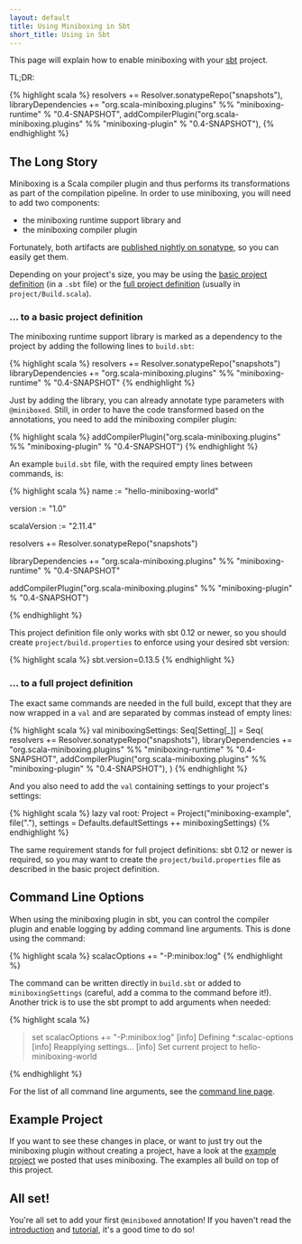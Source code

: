 ```yaml
---
layout: default
title: Using Miniboxing in Sbt
short_title: Using in Sbt
---
```


This page will explain how to enable miniboxing with your <a href="http://www.scala-sbt.org" target="_blank">sbt</a> project.

TL;DR:

{% highlight scala %}
  resolvers += Resolver.sonatypeRepo("snapshots"),
  libraryDependencies += "org.scala-miniboxing.plugins" %%
                         "miniboxing-runtime" % "0.4-SNAPSHOT",
  addCompilerPlugin("org.scala-miniboxing.plugins" %%
                    "miniboxing-plugin" % "0.4-SNAPSHOT"),
{% endhighlight %}

## The Long Story

Miniboxing is a Scala compiler plugin and thus performs its transformations as part of the compilation pipeline. In order to use miniboxing, you will need to add two components:

 * the miniboxing runtime support library and
 * the miniboxing compiler plugin

Fortunately, both artifacts are <a href="https://travis-ci.org/miniboxing/miniboxing-plugin" target="_blank">published nightly on sonatype</a>, so you can easily get them.

Depending on your project's size, you may be using the <a href="http://www.scala-sbt.org/0.13.5/docs/Getting-Started/Basic-Def.html" target="_blank">basic project definition</a> (in a `.sbt` file) or the <a href="http://www.scala-sbt.org/0.13.5/docs/Getting-Started/Full-Def.html" target="_blank">full project definition</a> (usually in `project/Build.scala`).

### ... to a basic project definition

The miniboxing runtime support library is marked as a dependency to the project by adding the following lines to `build.sbt`:

{% highlight scala %}
resolvers += Resolver.sonatypeRepo("snapshots")
libraryDependencies += "org.scala-miniboxing.plugins" %%
                       "miniboxing-runtime" % "0.4-SNAPSHOT"
{% endhighlight %}

Just by adding the library, you can already annotate type parameters with `@miniboxed`. Still, in order to have the code transformed based on the annotations, you need to add the miniboxing compiler plugin:

{% highlight scala %}
addCompilerPlugin("org.scala-miniboxing.plugins" %%
                  "miniboxing-plugin" % "0.4-SNAPSHOT")
{% endhighlight %}

An example `build.sbt` file, with the required empty lines between commands, is:

{% highlight scala %}
name := "hello-miniboxing-world"

version := "1.0"

scalaVersion := "2.11.4"

resolvers += Resolver.sonatypeRepo("snapshots")

libraryDependencies += "org.scala-miniboxing.plugins" %%
                       "miniboxing-runtime" % "0.4-SNAPSHOT"

addCompilerPlugin("org.scala-miniboxing.plugins" %%
                  "miniboxing-plugin" % "0.4-SNAPSHOT")

{% endhighlight %}

This project definition file only works with sbt 0.12 or newer, so you should create `project/build.properties` to enforce using your desired sbt version:

{% highlight scala %}
sbt.version=0.13.5
{% endhighlight %}

### ... to a full project definition

The exact same commands are needed in the full build, except that they are now wrapped in a `val` and are separated by commas instead of empty lines:

{% highlight scala %}
val miniboxingSettings: Seq[Setting[_]] = Seq(
  resolvers += Resolver.sonatypeRepo("snapshots"),
  libraryDependencies += "org.scala-miniboxing.plugins" %%
                         "miniboxing-runtime" % "0.4-SNAPSHOT",
  addCompilerPlugin("org.scala-miniboxing.plugins" %%
                    "miniboxing-plugin" % "0.4-SNAPSHOT"),
)
{% endhighlight %}

And you also need to add the `val` containing settings to your project's settings:

{% highlight scala %}
  lazy val root: Project = Project("miniboxing-example", file("."),
                                   settings = Defaults.defaultSettings ++
                                              miniboxingSettings)
{% endhighlight %}

The same requirement stands for full project definitions: sbt 0.12 or newer is required, so you may want to create the `project/build.properties` file as described in the basic project definition.

## Command Line Options

When using the miniboxing plugin in sbt, you can control the compiler plugin and enable logging by adding command line arguments. This is done using the command:

{% highlight scala %}
scalacOptions += "-P:minibox:log"
{% endhighlight %}

The command can be written directly in `build.sbt` or added to `miniboxingSettings` (careful, add a comma to the command before it!). Another trick is to use the sbt prompt to add arguments when needed:

{% highlight scala %}
> set scalacOptions += "-P:minibox:log"
[info] Defining *:scalac-options
[info] Reapplying settings...
[info] Set current project to hello-miniboxing-world
>
{% endhighlight %}

For the list of all command line arguments, see the [command line page](/using_out.html).

## Example Project

If you want to see these changes in place, or want to just try out the miniboxing plugin without creating a project, have a look at the [example project](/example.html) we posted that uses miniboxing. The examples all build on top of this project.

## All set!

You're all set to add your first `@miniboxed` annotation! If you haven't read the [introduction](/intro.html) and [tutorial](/tutorial.html), it's a good time to do so!
